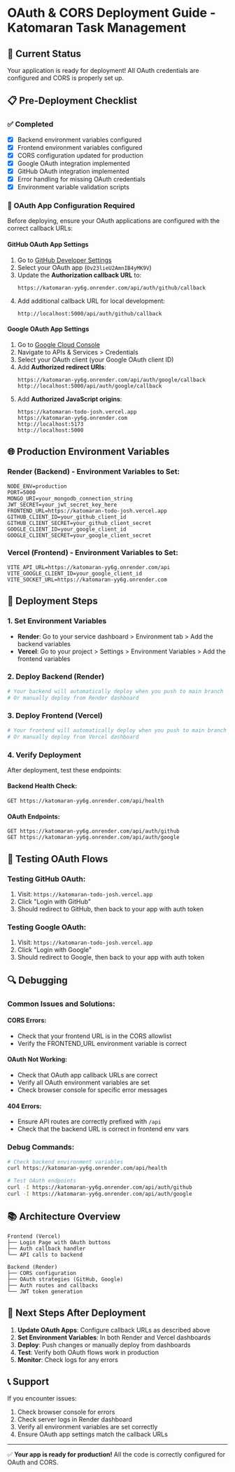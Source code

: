 # OAuth & CORS Deployment Guide - Katomaran Task Management

## 🚀 Current Status
Your application is ready for deployment! All OAuth credentials are configured and CORS is properly set up.

## 📋 Pre-Deployment Checklist

### ✅ Completed
- [x] Backend environment variables configured
- [x] Frontend environment variables configured
- [x] CORS configuration updated for production
- [x] Google OAuth integration implemented
- [x] GitHub OAuth integration implemented
- [x] Error handling for missing OAuth credentials
- [x] Environment variable validation scripts

### 🔧 OAuth App Configuration Required

Before deploying, ensure your OAuth applications are configured with the correct callback URLs:

#### GitHub OAuth App Settings
1. Go to [GitHub Developer Settings](https://github.com/settings/developers)
2. Select your OAuth app (`Ov23lieU2AmnIB4yMK9V`)
3. Update the **Authorization callback URL** to:
   ```
   https://katomaran-yy6g.onrender.com/api/auth/github/callback
   ```
4. Add additional callback URL for local development:
   ```
   http://localhost:5000/api/auth/github/callback
   ```

#### Google OAuth App Settings
1. Go to [Google Cloud Console](https://console.cloud.google.com/)
2. Navigate to APIs & Services > Credentials
3. Select your OAuth client (your Google OAuth client ID)
4. Add **Authorized redirect URIs**:
   ```
   https://katomaran-yy6g.onrender.com/api/auth/google/callback
   http://localhost:5000/api/auth/google/callback
   ```
5. Add **Authorized JavaScript origins**:
   ```
   https://katomaran-todo-josh.vercel.app
   https://katomaran-yy6g.onrender.com
   http://localhost:5173
   http://localhost:5000
   ```

## 🌐 Production Environment Variables

### Render (Backend) - Environment Variables to Set:
```env
NODE_ENV=production
PORT=5000
MONGO_URI=your_mongodb_connection_string
JWT_SECRET=your_jwt_secret_key_here
FRONTEND_URL=https://katomaran-todo-josh.vercel.app
GITHUB_CLIENT_ID=your_github_client_id
GITHUB_CLIENT_SECRET=your_github_client_secret
GOOGLE_CLIENT_ID=your_google_client_id
GOOGLE_CLIENT_SECRET=your_google_client_secret
```

### Vercel (Frontend) - Environment Variables to Set:
```env
VITE_API_URL=https://katomaran-yy6g.onrender.com/api
VITE_GOOGLE_CLIENT_ID=your_google_client_id
VITE_SOCKET_URL=https://katomaran-yy6g.onrender.com
```

## 🔄 Deployment Steps

### 1. Set Environment Variables
- **Render**: Go to your service dashboard > Environment tab > Add the backend variables
- **Vercel**: Go to your project > Settings > Environment Variables > Add the frontend variables

### 2. Deploy Backend (Render)
```bash
# Your backend will automatically deploy when you push to main branch
# Or manually deploy from Render dashboard
```

### 3. Deploy Frontend (Vercel)
```bash
# Your frontend will automatically deploy when you push to main branch
# Or manually deploy from Vercel dashboard
```

### 4. Verify Deployment
After deployment, test these endpoints:

#### Backend Health Check:
```
GET https://katomaran-yy6g.onrender.com/api/health
```

#### OAuth Endpoints:
```
GET https://katomaran-yy6g.onrender.com/api/auth/github
GET https://katomaran-yy6g.onrender.com/api/auth/google
```

## 🧪 Testing OAuth Flows

### Testing GitHub OAuth:
1. Visit: `https://katomaran-todo-josh.vercel.app`
2. Click "Login with GitHub"
3. Should redirect to GitHub, then back to your app with auth token

### Testing Google OAuth:
1. Visit: `https://katomaran-todo-josh.vercel.app`
2. Click "Login with Google"
3. Should redirect to Google, then back to your app with auth token

## 🔍 Debugging

### Common Issues and Solutions:

#### CORS Errors:
- Check that your frontend URL is in the CORS allowlist
- Verify the FRONTEND_URL environment variable is correct

#### OAuth Not Working:
- Check that OAuth app callback URLs are correct
- Verify all OAuth environment variables are set
- Check browser console for specific error messages

#### 404 Errors:
- Ensure API routes are correctly prefixed with `/api`
- Check that the backend URL is correct in frontend env vars

### Debug Commands:
```bash
# Check backend environment variables
curl https://katomaran-yy6g.onrender.com/api/health

# Test OAuth endpoints
curl -I https://katomaran-yy6g.onrender.com/api/auth/github
curl -I https://katomaran-yy6g.onrender.com/api/auth/google
```

## 📚 Architecture Overview

```
Frontend (Vercel)
├── Login Page with OAuth buttons
├── Auth callback handler
└── API calls to backend

Backend (Render)
├── CORS configuration
├── OAuth strategies (GitHub, Google)
├── Auth routes and callbacks
└── JWT token generation
```

## 🎯 Next Steps After Deployment

1. **Update OAuth Apps**: Configure callback URLs as described above
2. **Set Environment Variables**: In both Render and Vercel dashboards
3. **Deploy**: Push changes or manually deploy from dashboards
4. **Test**: Verify both OAuth flows work in production
5. **Monitor**: Check logs for any errors

## 📞 Support

If you encounter issues:
1. Check browser console for errors
2. Check server logs in Render dashboard
3. Verify all environment variables are set correctly
4. Ensure OAuth app settings match the callback URLs

---

✅ **Your app is ready for production!** All the code is correctly configured for OAuth and CORS.
